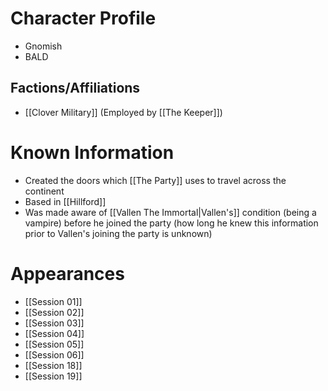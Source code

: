 # Character Profile
- Gnomish
- BALD
## Factions/Affiliations
- [[Clover Military]] (Employed by [[The Keeper]])

# Known Information
- Created the doors which [[The Party]] uses to travel across the continent
- Based in [[Hillford]]
- Was made aware of [[Vallen The Immortal|Vallen's]] condition (being a vampire) before he joined the party (how long he knew this information prior to Vallen's joining the party is unknown)

# Appearances
- [[Session 01]]
- [[Session 02]]
- [[Session 03]]
- [[Session 04]]
- [[Session 05]]
- [[Session 06]]
- [[Session 18]]
- [[Session 19]]